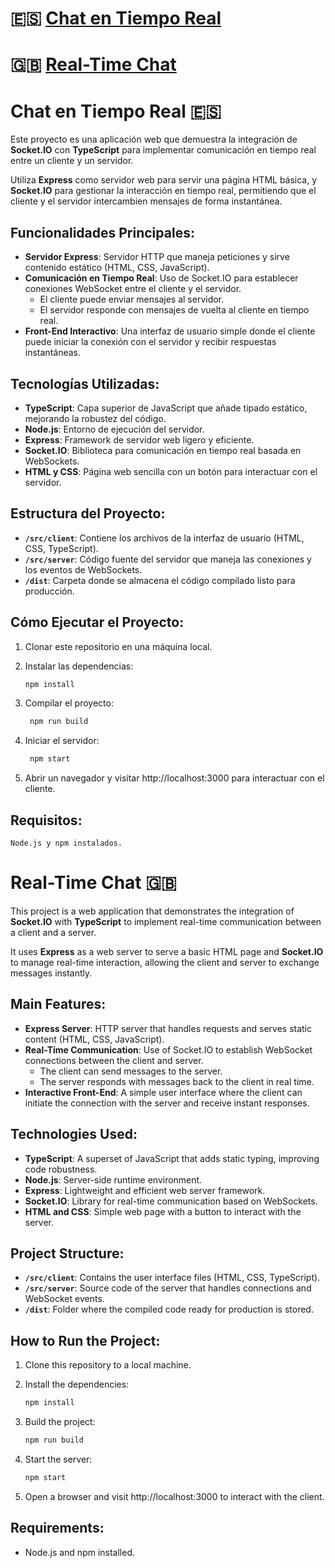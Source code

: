 # 🇪🇸 [Chat en Tiempo Real](#chat-en-tiempo-real-)
# 🇬🇧 [Real-Time Chat](#real-time-chat-)

# Chat en Tiempo Real 🇪🇸 

Este proyecto es una aplicación web que demuestra la integración de **Socket.IO** con **TypeScript** para implementar comunicación en tiempo real entre un cliente y un servidor.

Utiliza **Express** como servidor web para servir una página HTML básica, y **Socket.IO** para gestionar la interacción en tiempo real, permitiendo que el cliente y el servidor intercambien mensajes de forma instantánea.

## Funcionalidades Principales:
- **Servidor Express**: Servidor HTTP que maneja peticiones y sirve contenido estático (HTML, CSS, JavaScript).
- **Comunicación en Tiempo Real**: Uso de Socket.IO para establecer conexiones WebSocket entre el cliente y el servidor.
  - El cliente puede enviar mensajes al servidor.
  - El servidor responde con mensajes de vuelta al cliente en tiempo real.
- **Front-End Interactivo**: Una interfaz de usuario simple donde el cliente puede iniciar la conexión con el servidor y recibir respuestas instantáneas.
  
## Tecnologías Utilizadas:
- **TypeScript**: Capa superior de JavaScript que añade tipado estático, mejorando la robustez del código.
- **Node.js**: Entorno de ejecución del servidor.
- **Express**: Framework de servidor web ligero y eficiente.
- **Socket.IO**: Biblioteca para comunicación en tiempo real basada en WebSockets.
- **HTML y CSS**: Página web sencilla con un botón para interactuar con el servidor.

## Estructura del Proyecto:
- **`/src/client`**: Contiene los archivos de la interfaz de usuario (HTML, CSS, TypeScript).
- **`/src/server`**: Código fuente del servidor que maneja las conexiones y los eventos de WebSockets.
- **`/dist`**: Carpeta donde se almacena el código compilado listo para producción.

## Cómo Ejecutar el Proyecto:

1. Clonar este repositorio en una máquina local.
   
2. Instalar las dependencias:
   ```bash
   npm install
3. Compilar el proyecto:

   ```bash
    npm run build
4. Iniciar el servidor:
   ```bash
    npm start
5. Abrir un navegador y visitar http://localhost:3000 para interactuar con el cliente.

## Requisitos:

    Node.js y npm instalados.

##

# Real-Time Chat 🇬🇧

This project is a web application that demonstrates the integration of **Socket.IO** with **TypeScript** to implement real-time communication between a client and a server.

It uses **Express** as a web server to serve a basic HTML page and **Socket.IO** to manage real-time interaction, allowing the client and server to exchange messages instantly.

## Main Features:
- **Express Server**: HTTP server that handles requests and serves static content (HTML, CSS, JavaScript).
- **Real-Time Communication**: Use of Socket.IO to establish WebSocket connections between the client and server.
  - The client can send messages to the server.
  - The server responds with messages back to the client in real time.
- **Interactive Front-End**: A simple user interface where the client can initiate the connection with the server and receive instant responses.

## Technologies Used:
- **TypeScript**: A superset of JavaScript that adds static typing, improving code robustness.
- **Node.js**: Server-side runtime environment.
- **Express**: Lightweight and efficient web server framework.
- **Socket.IO**: Library for real-time communication based on WebSockets.
- **HTML and CSS**: Simple web page with a button to interact with the server.

## Project Structure:
- **`/src/client`**: Contains the user interface files (HTML, CSS, TypeScript).
- **`/src/server`**: Source code of the server that handles connections and WebSocket events.
- **`/dist`**: Folder where the compiled code ready for production is stored.

## How to Run the Project:

1. Clone this repository to a local machine.
   
2. Install the dependencies:
   ```bash
   npm install
   ```
3. Build the project:
   ```bash
   npm run build
   ```
4. Start the server:
   ```bash
   npm start
   ```
5. Open a browser and visit http://localhost:3000 to interact with the client.

## Requirements:

- Node.js and npm installed.
